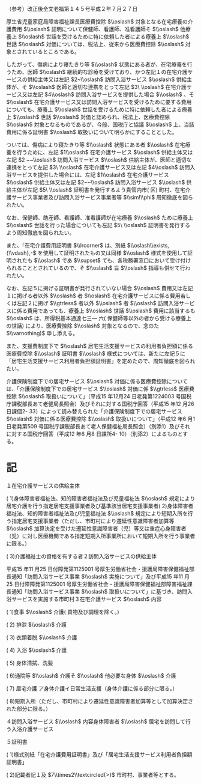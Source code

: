 （参考）改正後全文老福第１４５号平成２年７月２７日

厚生省児童家庭局障害福祉課長医療費控除 $\\oslash$ 対象となる在宅療養の介護費用 $\\oslash$ 証明について保健師、看護師、准看護師そ $\\oslash$ 他療養上 $\\oslash$ 世話を受けるために特に依頼した者による療養上 $\\oslash$ 世話 $\\oslash$ 対価については、税法上、従来から医療費控除 $\\oslash$ 対象とされているところである。

したがって、傷病により寝たきり等 $\\oslash$ 状態にある者が、在宅療養を行うため、医師 $\\oslash$ 継続的な診療を受けており、かつ左記１の在宅介護サービスの供給主体又は左記 $2~\\oslash$ 訪問入浴サービス $\\oslash$ 供給主体が、そ $\\oslash$ 医師と適切な連携をとって左記 $3\ \\oslash$ 在宅介護サービス又は左記 $4\\oslash$ 訪問入浴サービスを提供した場合 $\\oslash$ 、そ $\\oslash$ 在宅介護サービス又は訪問入浴サービスを受けるために要する費用についても、療養上 $\\oslash$ 世話を受けるために特に依頼した者による療養上 $\\oslash$ 世話 $\\oslash$ 対価と認められ、税法上、医療費控除 $\\oslash$ 対象となるものであるが、今般、国税庁と協議 $\\oslash$ 上、当該費用に係る証明書 $\\oslash$ 取扱いについて明らかにすることとした。

ついては、傷病により寝たきり等 $\\oslash$ 状態にある者 $\\oslash$ 在宅療養を行うために、左記 $1\\oslash$ 在宅介護サービス $\\oslash$ 供給主体又は左記 $2 ~~\\oslash$ 訪問入浴サービス $\\oslash$ 供給主体が、医師と適切な連携をとって左記 $3\ \\oslash$ 在宅介護サービス又は左記 $4\\oslash$ 訪問入浴サービスを提供した場合には、左記 $1\\oslash$ 在宅介護サービス $\\oslash$ 供給主体又は左記 $2~~\\oslash$ 訪問入浴サービス $\\oslash$ 供給主体が左記 $5\ \\oslash$ 証明書を発行するよう貴管内市( 区) 町村、在宅介護サービス事業者及び訪問入浴サービス事業者等 $\\sim!\\phi$ 周知徹底を図られたい。

なお、保健師、助産師、看護師、准看護師が在宅療養 $\\oslash$ ために療養上 $\\oslash$ 世話を行った場合についても左記 $5\ \\oslash$ 証明書を発行するよう周知徹底を図られたい。

また、「在宅介護費用証明書 $\\lrcorner$ は、別紙 $\\oslash\\exists,{\\vdash},-$ を使用して証明されたもの又は同様 $\\oslash$ 様式を使用して証明されたも $\\oslash$ であ $\\supset$ ても、各税務署窓口において受け付けられることとされているので、そ $\\oslash$ 旨 $\\oslash$ 指導も併せて行われたい。

なお、左記５に掲げる証明書が発行されていない場合 $\\oslash$ 費用又は左記１に掲げる者以外 $\\oslash$ 者 $\\oslash$ 在宅介護サービスに係る費用若しくは左記２に掲げ $\\gtrless$ 者以外 $\\oslash$ 者 $\\oslash$ 訪問入浴サービスに係る費用であっても、療養上 $\\oslash$ 世話 $\\oslash$ 費用に該当するも $\\oslash$ は、所得税基本通達七三― 六( 保健師等以外の者から受ける療養上の世話) により、医療費控除 $\\oslash$ 対象となるので、念のた $\\varnothing)$ 申し添える。

また、支援費制度下で $\\oslash$ 居宅生活支援サービスの利用者負担額に係る医療費控除 $\\oslash$ 証明書 $\\oslash$ 様式については、新たに左記５に「居宅生活支援サービス利用者負担額証明書」を定めたので、周知徹底を図られたい。

介護保険制度下での居宅サービス $\\oslash$ 対価に係る医療費控除については、「介護保険制度下での居宅サービス $\\oslash$ 対価に係 $\\gtrless$ 医療費控除 $\\oslash$ 取扱いについて」（平成15 年12月24 日老発第1224003 号国税庁課税部長あて老健局長照会）及びそれに対する国税庁回答（平成15 年12 月26 日課個2- 33）によって読み替えられた「介護保険制度下での居宅サービス $\\oslash$ 対価に係る医療費控除 $\\oslash$ 取扱いについて」（平成12 年6 月1日老発第509 号国税庁課税部長あて老人保健福祉局長照会）（別添1）及びそれに対する国税庁回答（平成12 年6 月8 日課所4- 10）（別添2）によるものとする。

# 記

１在宅介護サービスの供給主体

( 1)身体障害者福祉法、知的障害者福祉法及び児童福祉法 $\\oslash$ 規定により居宅介護を行う指定居宅支援事業者及び基準該当居宅支援事業者( 2)身体障害者福祉法、知的障害者福祉法及び児童福祉法 $\\oslash$ 規定により短期入所を行う指定居宅支援事業者（ただし、市町村により遷延性意識障害者加算等 $\\oslash$ 加算決定を受けた遷延性意識障害者（児）等又は重症心身障害者（児）に対し医療機関である指定短期入所事業所において短期入所を行う事業者に限る。）

( 3)介護福祉士の資格を有する者２訪問入浴サービスの供給主体

平成15 年11 月25 日付障発第1125001 号厚生労働省社会・援護局障害保健福祉部長通知「訪問入浴サービス事業 $\\oslash$ 実施について」及び平成15 年11 月25 日付障障発第1125001 号厚生労働省社会・援護局障害保健福祉部障害福祉課長通知「訪問入浴サービス事業 $\\oslash$ 取扱いについて」に基づき、訪問入浴サービスを実施する市町村３在宅介護サービス $\\oslash$ 内容

( 1)食事 $\\oslash$ 介護( 買物及び調理を除く。)

( 2) 排泄 $\\oslash$ 介護

( 3) 衣類着脱 $\\oslash$ 介護

( 4) 入浴 $\\oslash$ 介護

( 5) 身体清拭、洗髪

( 6)通院等 $\\oslash$ 介護そ $\\oslash$ 他必要な身体 $\\oslash$ 介護

( 7) 居宅介護 ア身体介護イ日常生活支援（身体介護に係る部分に限る。）

( 8)短期入所（ただし、市町村により遷延性意識障害者加算等として加算決定された部分に限る。）

４訪問入浴サービス $\\oslash$ 内容身体障害者 $\\oslash$ 居宅を訪問して行う入浴介護サービス

５証明書

( 1)様式別紙「在宅介護費用証明書」及び「居宅生活支援サービス利用者負担額証明書」

( 2)記載者記１及 $7\\times2\\textcircled{>}$ 市町村、事業者等とする。